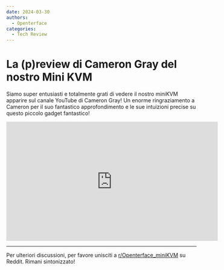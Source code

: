 ```yaml
---
date: 2024-03-30
authors:
  - Openterface
categories:
  - Tech Review
---
```


# La (p)review di Cameron Gray del nostro Mini KVM

Siamo super entusiasti e totalmente grati di vedere il nostro miniKVM apparire sul canale YouTube di Cameron Gray! Un enorme ringraziamento a Cameron per il suo fantastico approfondimento e le sue intuizioni precise su questo piccolo gadget fantastico!

<iframe width="560" height="315" src="https://www.youtube.com/embed/xAEQpWyfY-c?si=BvkpZzJ8OfT2j8lr" title="YouTube video player" frameborder="0" allow="accelerometer; autoplay; clipboard-write; encrypted-media; gyroscope; picture-in-picture; web-share" referrerpolicy="strict-origin-when-cross-origin" allowfullscreen></iframe>

--------

Per ulteriori discussioni, per favore unisciti a [r/Openterface_miniKVM](https://www.reddit.com/r/Openterface_miniKVM/) su Reddit. Rimani sintonizzato!
